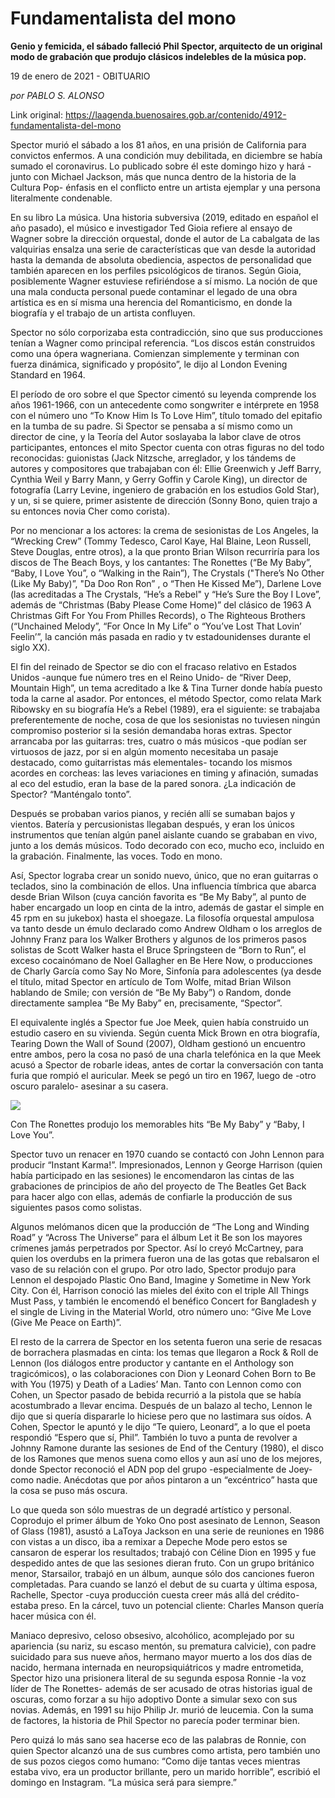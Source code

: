 # Fundamentalista del mono

**Genio y femicida, el sábado falleció Phil Spector, arquitecto de un original modo de grabación que produjo clásicos indelebles de la música pop.**

19 de enero de 2021 - OBITUARIO

_por PABLO S. ALONSO_

Link original: https://laagenda.buenosaires.gob.ar/contenido/4912-fundamentalista-del-mono



Spector murió el sábado a los 81 años, en una prisión de California para convictos enfermos. A una condición muy debilitada, en diciembre se había sumado el coronavirus. Lo publicado sobre él este domingo hizo y hará -junto con Michael Jackson, más que nunca dentro de la historia de la Cultura Pop- énfasis en el conflicto entre un artista ejemplar y una persona literalmente condenable.




En su libro La música. Una historia subversiva (2019, editado en español el año pasado), el músico e investigador Ted Gioia refiere al ensayo de Wagner sobre la dirección orquestal, donde el autor de La cabalgata de las valquirias ensalza una serie de características que van desde la autoridad hasta la demanda de absoluta obediencia, aspectos de personalidad que también aparecen en los perfiles psicológicos de tiranos. Según Gioia, posiblemente Wagner estuviese refiriéndose a sí mismo. La noción de que una mala conducta personal puede contaminar el legado de una obra artística es en sí misma una herencia del Romanticismo, en donde la biografía y el trabajo de un artista confluyen.




Spector no sólo corporizaba esta contradicción, sino que sus producciones tenían a Wagner como principal referencia. “Los discos están construidos como una ópera wagneriana. Comienzan simplemente y terminan con fuerza dinámica, significado y propósito”, le dijo al London Evening Standard en 1964.




El período de oro sobre el que Spector cimentó su leyenda comprende los años 1961-1966, con un antecedente como songwriter e intérprete en 1958 con el número uno “To Know Him Is To Love Him”, título tomado del epitafio en la tumba de su padre. Si Spector se pensaba a sí mismo como un director de cine, y la Teoría del Autor soslayaba la labor clave de otros participantes, entonces el mito Spector cuenta con otras figuras no del todo reconocidas: guionistas (Jack Nitzsche, arreglador, y los tándems de autores y compositores que trabajaban con él: Ellie Greenwich y Jeff Barry, Cynthia Weil y Barry Mann, y Gerry Goffin y Carole King), un director de fotografía (Larry Levine, ingeniero de grabación en los estudios Gold Star), y un, si se quiere, primer asistente de dirección (Sonny Bono, quien trajo a su entonces novia Cher como corista).




Por no mencionar a los actores: la crema de sesionistas de Los Angeles, la “Wrecking Crew” (Tommy Tedesco, Carol Kaye, Hal Blaine, Leon Russell, Steve Douglas, entre otros), a la que pronto Brian Wilson recurriría para los discos de The Beach Boys, y los cantantes: The Ronettes (“Be My Baby”, “Baby, I Love You”, o “Walking in the Rain”), The Crystals ("There’s No Other (Like My Baby)”, "Da Doo Ron Ron” , o “Then He Kissed Me”), Darlene Love (las acreditadas a The Crystals, “He’s a Rebel" y “He’s Sure the Boy I Love”, además de “Christmas (Baby Please Come Home)” del clásico de 1963 A Christmas Gift For You From Philles Records), o The Righteous Brothers (“Unchained Melody”, “For Once In My Life” o “You’ve Lost That Lovin’ Feelin’”, la canción más pasada en radio y tv estadounidenses durante el siglo XX).




El fin del reinado de Spector se dio con el fracaso relativo en Estados Unidos -aunque fue número tres en el Reino Unido- de “River Deep, Mountain High”, un tema acreditado a Ike & Tina Turner donde había puesto toda la carne al asador. Por entonces, el método Spector, como relata Mark Ribowsky en su biografía He’s a Rebel (1989), era el siguiente: se trabajaba preferentemente de noche, cosa de que los sesionistas no tuviesen ningún compromiso posterior si la sesión demandaba horas extras. Spector arrancaba por las guitarras: tres, cuatro o más músicos -que podían ser virtuosos de jazz, por si en algún momento necesitaba un pasaje destacado, como guitarristas más elementales- tocando los mismos acordes en corcheas: las leves variaciones en timing y afinación, sumadas al eco del estudio, eran la base de la pared sonora. ¿La indicación de Spector? “Manténgalo tonto”.




Después se probaban varios pianos, y recién allí se sumaban bajos y vientos. Batería y percusionistas llegaban después, y eran los únicos instrumentos que tenían algún panel aislante cuando se grababan en vivo, junto a los demás músicos. Todo decorado con eco, mucho eco, incluido en la grabación. Finalmente, las voces. Todo en mono.




Así, Spector lograba crear un sonido nuevo, único, que no eran guitarras o teclados, sino la combinación de ellos. Una influencia tímbrica que abarca desde Brian Wilson (cuya canción favorita es “Be My Baby”, al punto de haber encargado un loop en cinta de la intro, además de gastar el simple en 45 rpm en su jukebox) hasta el shoegaze. La filosofía orquestal ampulosa va tanto desde un émulo declarado como Andrew Oldham o los arreglos de Johnny Franz para los Walker Brothers y algunos de los primeros pasos solistas de Scott Walker hasta el Bruce Springsteen de “Born to Run”, el exceso cocainómano de Noel Gallagher en Be Here Now, o producciones de Charly García como Say No More, Sinfonía para adolescentes (ya desde el título, mitad Spector en artículo de Tom Wolfe, mitad Brian Wilson hablando de Smile; con versión de “Be My Baby”) o Random, donde directamente samplea “Be My Baby” en, precisamente, “Spector”.




El equivalente inglés a Spector fue Joe Meek, quien había construido un estudio casero en su vivienda. Según cuenta Mick Brown en otra biografía, Tearing Down the Wall of Sound (2007), Oldham gestionó un encuentro entre ambos, pero la cosa no pasó de una charla telefónica en la que Meek acusó a Spector de robarle ideas, antes de cortar la conversación con tanta furia que rompió el auricular. Meek se pegó un tiro en 1967, luego de -otro oscuro paralelo- asesinar a su casera.




![](https://cdn.flowlikemusic.com/files/images/45317/4f4b882c-947b-4466-b439-63a16b44a652.jpg)




Con The Ronettes produjo los memorables hits “Be My Baby” y “Baby, I Love You”.




Spector tuvo un renacer en 1970 cuando se contactó con John Lennon para producir “Instant Karma!”. Impresionados, Lennon y George Harrison (quien había participado en las sesiones) le encomendaron las cintas de las grabaciones de principios de año del proyecto de The Beatles Get Back para hacer algo con ellas, además de confiarle la producción de sus siguientes pasos como solistas.




Algunos melómanos dicen que la producción de “The Long and Winding Road” y “Across The Universe” para el álbum Let it Be son los mayores crímenes jamás perpetrados por Spector. Así lo creyó McCartney, para quien los overdubs en la primera fueron una de las gotas que rebalsaron el vaso de su relación con el grupo. Por otro lado, Spector produjo para Lennon el despojado Plastic Ono Band, Imagine y Sometime in New York City. Con él, Harrison conoció las mieles del éxito con el triple All Things Must Pass, y también le encomendó el benéfico Concert for Bangladesh y el single de Living in the Material World, otro número uno: “Give Me Love (Give Me Peace on Earth)”.




El resto de la carrera de Spector en los setenta fueron una serie de resacas de borrachera plasmadas en cinta: los temas que llegaron a Rock & Roll de Lennon (los diálogos entre productor y cantante en el Anthology son tragicómicos), o las colaboraciones con Dion y Leonard Cohen Born to Be with You (1975) y Death of a Ladies’ Man. Tanto con Lennon como con Cohen, un Spector pasado de bebida recurrió a la pistola que se había acostumbrado a llevar encima. Después de un balazo al techo, Lennon le dijo que si quería dispararle lo hiciese pero que no lastimara sus oídos. A Cohen, Spector le apuntó y le dijo “Te quiero, Leonard”, a lo que el poeta respondió “Espero que sí, Phil”. También lo tuvo a punta de revolver a Johnny Ramone durante las sesiones de End of the Century (1980), el disco de los Ramones que menos suena como ellos y aun así uno de los mejores, donde Spector reconoció el ADN pop del grupo -especialmente de Joey- como nadie. Anécdotas que por años pintaron a un “excéntrico” hasta que la cosa se puso más oscura.




Lo que queda son sólo muestras de un degradé artístico y personal. Coprodujo el primer álbum de Yoko Ono post asesinato de Lennon, Season of Glass (1981), asustó a LaToya Jackson en una serie de reuniones en 1986 con vistas a un disco, iba a remixar a Depeche Mode pero estos se cansaron de esperar los resultados; trabajó con Céline Dion en 1995 y fue despedido antes de que las sesiones dieran fruto. Con un grupo británico menor, Starsailor, trabajó en un álbum, aunque sólo dos canciones fueron completadas. Para cuando se lanzó el debut de su cuarta y última esposa, Rachelle, Spector -cuya producción cuesta creer más allá del crédito- estaba preso. En la cárcel, tuvo un potencial cliente: Charles Manson quería hacer música con él.




Maniaco depresivo, celoso obsesivo, alcohólico, acomplejado por su apariencia (su nariz, su escaso mentón, su prematura calvicie), con padre suicidado para sus nueve años, hermano mayor muerto a los dos días de nacido, hermana internada en neuropsiquiátricos y madre entrometida, Spector hizo una prisionera literal de su segunda esposa Ronnie -la voz líder de The Ronettes- además de ser acusado de otras historias igual de oscuras, como forzar a su hijo adoptivo Donte a simular sexo con sus novias. Además, en 1991 su hijo Philip Jr. murió de leucemia. Con la suma de factores, la historia de Phil Spector no parecía poder terminar bien.




Pero quizá lo más sano sea hacerse eco de las palabras de Ronnie, con quien Spector alcanzó una de sus cumbres como artista, pero también uno de sus pozos ciegos como humano: “Como dije tantas veces mientras estaba vivo, era un productor brillante, pero un marido horrible”, escribió el domingo en Instagram. “La música será para siempre.”



